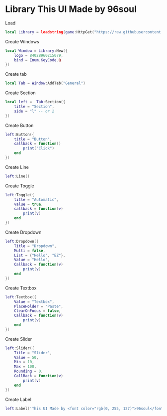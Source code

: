 # Library This UI Made by 96soul

Load
```lua
local Library = loadstring(game:HttpGet("https://raw.githubusercontent.com/KUYKUBZ/Library/refs/heads/main/Lib.lua"))();
```
Create Windows
```lua
local Window = Library:New({
	logo = 84028960215079,
	bind = Enum.KeyCode.Q
})
```
Create tab
```lua
local Tab = Window:AddTab("General")
```
Create Section
``` lua
local left =  Tab:Section({
	title = "Section",
	side = "l" -- or 2
})
```
Create Button
```lua
left:Button({
	title = "Button",
	callback = function()
		print("Click")
	end
})
```
Create Line
```lua
left:Line()
```
Create Toggle
```lua
left:Toggle({
	title = "Automatic",
	value = true,
	callback = function(v)
		print(v)
	end
})
```
Create Dropdown
```lua
left:Dropdown({
	Title = "Dropdown",
	Multi = false,
	List = {"Hello", "EZ"},
	Value = "Hello",
	Callback = function(v)
		print(v)
	end
})
```
Create Textbox
```lua
left:Textbox({
	Value = "Textbox",
	PlaceHolder = "Paste",
	ClearOnFocus = false,
	Callback = function(v)
		print(v)
	end
})
```
Create Slider
```lua
left:Slider({
	Title = "Slider",
	Value = 50,
	Min = 10,
	Max = 100,
	Rounding = 0,
	CallBack = function(v)
		print(v)
	end
})
```
Create Label
```lua
left:Label('This UI Made by <font color="rgb(0, 255, 127)">96soul</font>')
```

